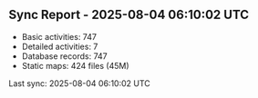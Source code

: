 ## Sync Report - 2025-08-04 06:10:02 UTC

- Basic activities: 747
- Detailed activities: 7
- Database records: 747
- Static maps: 424 files (45M)

Last sync: 2025-08-04 06:10:02 UTC
